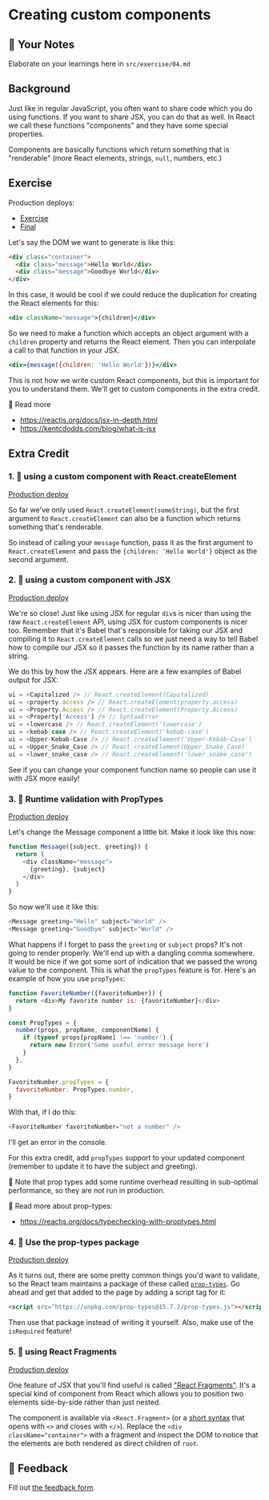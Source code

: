 # Creating custom components

## 📝 Your Notes

Elaborate on your learnings here in `src/exercise/04.md`

## Background

Just like in regular JavaScript, you often want to share code which you do using
functions. If you want to share JSX, you can do that as well. In React we call
these functions "components" and they have some special properties.

Components are basically functions which return something that is "renderable"
(more React elements, strings, `null`, numbers, etc.)

## Exercise

Production deploys:

- [Exercise](http://react-fundamentals.netlify.app/isolated/exercise/04.html)
- [Final](http://react-fundamentals.netlify.app/isolated/final/04.html)

Let's say the DOM we want to generate is like this:

```html
<div class="container">
  <div class="message">Hello World</div>
  <div class="message">Goodbye World</div>
</div>
```

In this case, it would be cool if we could reduce the duplication for creating
the React elements for this:

```jsx
<div className="message">{children}</div>
```

So we need to make a function which accepts an object argument with a `children`
property and returns the React element. Then you can interpolate a call to that
function in your JSX.

```jsx
<div>{message({children: 'Hello World'})}</div>
```

This is not how we write custom React components, but this is important for you
to understand them. We'll get to custom components in the extra credit.

📜 Read more

- https://reactjs.org/docs/jsx-in-depth.html
- https://kentcdodds.com/blog/what-is-jsx

## Extra Credit

### 1. 💯 using a custom component with React.createElement

[Production deploy](http://react-fundamentals.netlify.app/isolated/final/04.extra-1.html)

So far we've only used `React.createElement(someString)`, but the first argument
to `React.createElement` can also be a function which returns something that's
renderable.

So instead of calling your `message` function, pass it as the first argument to
`React.createElement` and pass the `{children: 'Hello World'}` object as the
second argument.

### 2. 💯 using a custom component with JSX

[Production deploy](http://react-fundamentals.netlify.app/isolated/final/04.extra-2.html)

We're so close! Just like using JSX for regular `div`s is nicer than using the
raw `React.createElement` API, using JSX for custom components is nicer too.
Remember that it's Babel that's responsible for taking our JSX and compiling it
to `React.createElement` calls so we just need a way to tell Babel how to
compile our JSX so it passes the function by its name rather than a string.

We do this by how the JSX appears. Here are a few examples of Babel output for
JSX:

```javascript
ui = <Capitalized /> // React.createElement(Capitalized)
ui = <property.access /> // React.createElement(property.access)
ui = <Property.Access /> // React.createElement(Property.Access)
ui = <Property['Access'] /> // SyntaxError
ui = <lowercase /> // React.createElement('lowercase')
ui = <kebab-case /> // React.createElement('kebab-case')
ui = <Upper-Kebab-Case /> // React.createElement('Upper-Kebab-Case')
ui = <Upper_Snake_Case /> // React.createElement(Upper_Snake_Case)
ui = <lower_snake_case /> // React.createElement('lower_snake_case')
```

See if you can change your component function name so people can use it with JSX
more easily!

### 3. 💯 Runtime validation with PropTypes

[Production deploy](http://react-fundamentals.netlify.app/isolated/final/04.extra-3.html)

Let's change the Message component a little bit. Make it look like this now:

```javascript
function Message({subject, greeting}) {
  return (
    <div className="message">
      {greeting}, {subject}
    </div>
  )
}
```

So now we'll use it like this:

```javascript
<Message greeting="Hello" subject="World" />
<Message greeting="Goodbye" subject="World" />
```

What happens if I forget to pass the `greeting` or `subject` props? It's not
going to render properly. We'll end up with a dangling comma somewhere. It would
be nice if we got some sort of indication that we passed the wrong value to the
component. This is what the `propTypes` feature is for. Here's an example of how
you use `propTypes`:

```javascript
function FavoriteNumber({favoriteNumber}) {
  return <div>My favorite number is: {favoriteNumber}</div>
}

const PropTypes = {
  number(props, propName, componentName) {
    if (typeof props[propName] !== 'number') {
      return new Error('Some useful error message here')
    }
  },
}

FavoriteNumber.propTypes = {
  favoriteNumber: PropTypes.number,
}
```

With that, if I do this:

```javascript
<FavoriteNumber favoriteNumber="not a number" />
```

I'll get an error in the console.

For this extra credit, add `propTypes` support to your updated component
(remember to update it to have the subject and greeting).

🦉 Note that prop types add some runtime overhead resulting in sub-optimal
performance, so they are not run in production.

📜 Read more about prop-types:

- https://reactjs.org/docs/typechecking-with-proptypes.html

### 4. 💯 Use the prop-types package

[Production deploy](http://react-fundamentals.netlify.app/isolated/final/04.extra-4.html)

As it turns out, there are some pretty common things you'd want to validate, so
the React team maintains a package of these called
[`prop-types`](https://npm.im/prop-types). Go ahead and get that added to the
page by adding a script tag for it:

```html
<script src="https://unpkg.com/prop-types@15.7.2/prop-types.js"></script>
```

Then use that package instead of writing it yourself. Also, make use of the
`isRequired` feature!

### 5. 💯 using React Fragments

[Production deploy](http://react-fundamentals.netlify.app/isolated/final/04.extra-5.html)

One feature of JSX that you'll find useful is called
["React Fragments"](https://reactjs.org/docs/fragments.html). It's a special
kind of component from React which allows you to position two elements
side-by-side rather than just nested.

The component is available via `<React.Fragment>` (or a
[short syntax](https://reactjs.org/docs/fragments.html#short-syntax) that opens
with `<>` and closes with `</>`). Replace the `<div className="container">` with
a fragment and inspect the DOM to notice that the elements are both rendered as
direct children of `root`.

## 🦉 Feedback

Fill out
[the feedback form](https://ws.kcd.im/?ws=React%20Fundamentals%20%E2%9A%9B&e=04%3A%20Creating%20custom%20components&em=rique.kaique%40gmail.com).

